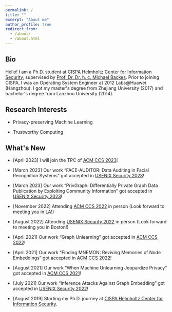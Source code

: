 ```yaml
---
permalink: /
title: ""
excerpt: "About me"
author_profile: true
redirect_from: 
  - /about/
  - /about.html
---
```


## Bio

Hello! I am a Ph.D. student at [CISPA Helmholtz Center for Information Security](http://cispa.de/), supervised by [Prof. Dr. Dr. h. c. Michael Backes](https://cispa.de/people/backes/). Prior to joining CISPA, I was an Operating System Engineer at 2012 Labs@Huawei (Hangzhou). I got my master's degree from Zhejiang University (2017) and bachelor's degree from Lanzhou University (2014).

## Research Interests

- Privacy-preserving Machine Learning

- Trustworthy Computing


## What's New
- [April 2023] I will join the TPC of [ACM CCS 2023](https://www.sigsac.org/ccs/CCS2023/)!

- [March 2023] Our work “FACE-AUDITOR: Data Auditing in Facial Recognition Systems” got accepted in [USENIX Security 2023](https://www.usenix.org/conference/usenixsecurity23)!

- [March 2023] Our work “PrivGraph: Differentially Private Graph Data Publication by Exploiting Community Information” got accepted in [USENIX Security 2023](https://www.usenix.org/conference/usenixsecurity23)!

<!-- - [Febrary 2023] Share our work Graph Unlearning with Huawei AI4Sec Research Team -->

- [November 2022] Attending [ACM CCS 2022](https://www.sigsac.org/ccs/CCS2022/) in person (Look forward to meeting you in LA!)
  
- [August 2022] Attending [USENIX Security 2022](https://www.usenix.org/conference/usenixsecurity22) in person (Look forward to meeting you in Boston!)
  
<!-- - [May 2022] Our code for [Graph Unlearning](https://github.com/MinChen00/Graph-Unlearning.git) is released. -->

- [April 2021] Our work “Graph Unlearning” got accepted in [ACM CCS 2022](https://www.sigsac.org/ccs/CCS2022/)!

- [April 2021] Our work “Finding MNEMON: Reviving Memories of Node Embeddings” got accepted in [ACM CCS 2022]((https://www.sigsac.org/ccs/CCS2022/))!

<!-- - [Janurary 2022] Our code for [When Machine Unlearning Jeopardizes Privacy](https://github.com/MinChen00/UnlearningLeaks) is released. -->

- [August 2021] Our work “When Machine Unlearning Jeopardize Privacy” got accepted in [ACM CCS 2021](https://www.sigsac.org/ccs/CCS2021/)!

- [July 2021] Our work “Inference Attacks Against Graph Embedding” got accepted in [USENIX Security 2022](https://www.usenix.org/conference/usenixsecurity22)!

<!-- - [March 2021] Our Technical report titled [Graph Unlearning](https://arxiv.org/abs/2103.14991) is online now. -->

<!-- - [July 2020] I passed my qualifying exam. -->

<!-- - [May 2020] Our Technical report titled [When Machine Unlearning Jeopardizes Privacy](https://arxiv.org/abs/2005.02205) is online now. -->

- [August 2019] Starting my Ph.D. journey at [CISPA Helmholtz Center for Information Security](https://cispa.de/).